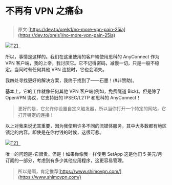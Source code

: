 # 不再有 VPN 之痛👍

> 原文:[https://dev.to/orels1/no-more-vpn-pain-25ia](https://dev.to/orels1/no-more-vpn-pain-25ia)

[![](../Images/b884049e5fe6ef2928bc2c34e06e5e6c.png)T2】](https://res.cloudinary.com/practicaldev/image/fetch/s--UBc8sWVE--/c_limit%2Cf_auto%2Cfl_progressive%2Cq_auto%2Cw_880/https://78.media.tumblr.com/09952fdb8877be94eda519233e6350ea/tumblr_inline_p6rm2e5lCk1veql8b_540.png)

所以，事情是这样的。我们在这里使用的客户端使用思科的 AnyConnect 作为 VPN 客户端，我的上帝，我讨厌它。它不记得密码，减慢一切，只是一般不稳定。当同时有任何其他 VPN 连接时，它也会消失。

我四处寻找更好的解决方案，我终于找到了——石墨！(#非赞助)。

基本上，它的工作就像任何其他 VPN 客户端(例如，免费隧道 Bick)。但是除了 OpenVPN 协议，它支持旧的 IPSEC/L2TP 和思科的 AnyConnect！

> 更好的是，它允许你设置自定义触发器，所以当你打开一个特定的网站，它打开特定的连接！

以上对我来说尤其重要，因为我使用许多不同的流媒体服务，其中大多数都有地区锁定的内容。即使是在你付钱的时候，这很可悲。

[![](../Images/1296537f1f2c41233415e3ed89fdb778.png)T2】](https://res.cloudinary.com/practicaldev/image/fetch/s--V5ckSdCi--/c_limit%2Cf_auto%2Cfl_progressive%2Cq_auto%2Cw_880/https://78.media.tumblr.com/f8d6a21af18648495cab3bfed12e71f2/tumblr_inline_p6rm9i1DKe1veql8b_540.png)

唯一的问题是-它很贵。但是！如果你像我一样使用 SetApp 这是他们 5 美元/月订阅的一部分，考虑到有多少其他应用程序，这更容易管理。

> 所以是啊，肯定推荐[https://www.shimovpn.com/](https://www.shimovpn.com/)